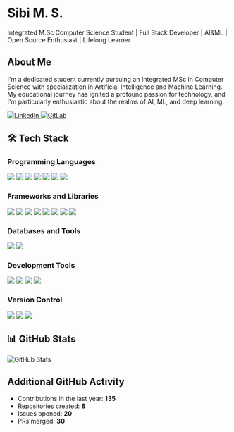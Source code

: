 <!DOCTYPE html>
<html lang="en">
<head>
  <meta charset="UTF-8">
  <meta name="viewport" content="width=device-width, initial-scale=1.0">
</head>
<body>

<h1>Sibi M. S.</h1>

<p>Integrated M.Sc Computer Science Student | Full Stack Developer | AI&ML | Open Source Enthusiast | Lifelong Learner</p>

<h2>About Me</h2>
<p>I'm a dedicated student currently pursuing an Integrated MSc in Computer Science with specialization in Artificial Intelligence and Machine Learning. My educational journey has ignited a profound passion for technology, and I'm particularly enthusiastic about the realms of AI, ML, and deep learning.</p>
<p>
     <a href="https://www.linkedin.com/in/sibi-m-s-610020205/" target="_blank">
    <img src="https://img.icons8.com/color/48/000000/linkedin.png" alt="LinkedIn">
  </a>
  <a href="https://gitlab.com/6th-sem-project1/lams-library-attendance-management-system" target="_blank">
    <img src="https://img.icons8.com/color/48/000000/gitlab.png" alt="GitLab">
  </a>

  
</p>

<h2>🛠️ Tech Stack</h2>

<h3>Programming Languages</h3>
<p>
  <img src="https://img.shields.io/badge/Python-3776AB.svg?style=for-the-badge&logo=python&logoColor=white">
  <img src="https://img.shields.io/badge/HTML-E34F26.svg?style=for-the-badge&logo=html5&logoColor=white">
  <img src="https://img.shields.io/badge/CSS-1572B6.svg?style=for-the-badge&logo=css3&logoColor=white">
  <img src="https://img.shields.io/badge/JavaScript-F7DF1E.svg?style=for-the-badge&logo=javascript&logoColor=black">
  <img src="https://img.shields.io/badge/Java-007396.svg?style=for-the-badge&logo=java&logoColor=white">
  <img src="https://img.shields.io/badge/SQL-4479A1.svg?style=for-the-badge&logo=sql&logoColor=white">
  <img src="https://img.shields.io/badge/C-A8B9CC.svg?style=for-the-badge&logo=c&logoColor=black">
</p>

<h3>Frameworks and Libraries</h3>
<p>
  <img src="https://img.shields.io/badge/TensorFlow-FF6F00.svg?style=for-the-badge&logo=tensorflow&logoColor=white">
  <img src="https://img.shields.io/badge/Django-092E20.svg?style=for-the-badge&logo=django&logoColor=white">
  <img src="https://img.shields.io/badge/NumPy-013243.svg?style=for-the-badge&logo=numpy&logoColor=white">
  <img src="https://img.shields.io/badge/scikit%20learn-F7931E.svg?style=for-the-badge&logo=scikit-learn&logoColor=white">
  <img src="https://img.shields.io/badge/Seaborn-388E3C.svg?style=for-the-badge&logo=seaborn&logoColor=white">
  <img src="https://img.shields.io/badge/Bootstrap-7952B3.svg?style=for-the-badge&logo=bootstrap&logoColor=white">
  <img src="https://img.shields.io/badge/Pandas-150458.svg?style=for-the-badge&logo=pandas&logoColor=white">
  <img src="https://img.shields.io/badge/Matplotlib-3776AB.svg?style=for-the-badge&logo=matplotlib&logoColor=white">
</p>

<h3>Databases and Tools</h3>
<p>
  <img src="https://img.shields.io/badge/MySQL-4479A1.svg?style=for-the-badge&logo=mysql&logoColor=white">
  <img src="https://img.shields.io/badge/SQLite-003B57.svg?style=for-the-badge&logo=sqlite&logoColor=white">
</p>

<h3>Development Tools</h3>
<p>
  <img src="https://img.shields.io/badge/Google%20Colab-F9AB00.svg?style=for-the-badge&logo=google-colab&logoColor=white">
  <img src="https://img.shields.io/badge/VS Code-007ACC.svg?style=for-the-badge&logo=visual-studio-code&logoColor=white">
  <img src="https://img.shields.io/badge/Jupyter-F37626.svg?style=for-the-badge&logo=jupyter&logoColor=white">
  <img src="https://img.shields.io/badge/PyCharm-000000.svg?style=for-the-badge&logo=pycharm&logoColor=white">
</p>

<h3>Version Control</h3>
<p>
  <img src="https://img.shields.io/badge/Git-F05033.svg?style=for-the-badge&logo=git&logoColor=white">
  <img src="https://img.shields.io/badge/GitHub-181717.svg?style=for-the-badge&logo=github&logoColor=white">
  <img src="https://img.shields.io/badge/GitLab-FCA121.svg?style=for-the-badge&logo=gitlab&logoColor=white">
</p>
<h2>📊 GitHub Stats</h2>

<p >
  <img src="https://github-readme-stats.vercel.app/api?username=SIBI-MS&show_icons=true&theme=radical" alt="GitHub Stats">
</p>
<h2> Additional GitHub Activity</h2>

<ul>
  <li>Contributions in the last year: <strong>135</strong></li>
  <li>Repositories created: <strong>8</strong></li>
  <li>Issues opened: <strong>20</strong></li>
  <li>PRs merged: <strong>30</strong></li>
</ul>

</body>
</html>
